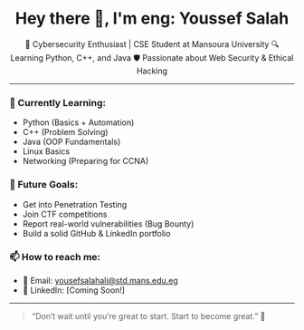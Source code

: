 <h1 align="center">Hey there 👋, I'm eng: Youssef Salah  </h1>

<p align="center">
🚀 Cybersecurity Enthusiast | CSE Student at Mansoura University  
🔍 Learning Python, C++, and Java  
🛡️ Passionate about Web Security & Ethical Hacking  
</p>

---

### 🧠 Currently Learning:
- Python (Basics + Automation)
- C++ (Problem Solving)
- Java (OOP Fundamentals)
- Linux Basics
- Networking (Preparing for CCNA)

### 🎯 Future Goals:
- Get into Penetration Testing
- Join CTF competitions
- Report real-world vulnerabilities (Bug Bounty)
- Build a solid GitHub & LinkedIn portfolio

### 📫 How to reach me:
- 📧 Email: yousefsalahali@std.mans.edu.eg
- 🔗 LinkedIn: [Coming Soon!]

---

> “Don’t wait until you’re great to start. Start to become great.” 💪
